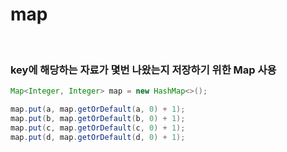 # map

<br>

### key에 해당하는 자료가 몇번 나왔는지 저장하기 위한 Map 사용

``` java
Map<Integer, Integer> map = new HashMap<>();

map.put(a, map.getOrDefault(a, 0) + 1);
map.put(b, map.getOrDefault(b, 0) + 1);
map.put(c, map.getOrDefault(c, 0) + 1);
map.put(d, map.getOrDefault(d, 0) + 1);
```
